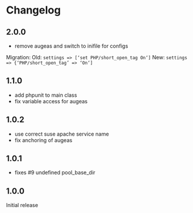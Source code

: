 # Changelog

## 2.0.0
 * remove augeas and switch to inifile for configs

Migration:
Old: `settings => [‘set PHP/short_open_tag On‘]`
New: `settings => {‘PHP/short_open_tag’ => ‘On‘]`


## 1.1.0
 * add phpunit to main class
 * fix variable access for augeas

## 1.0.2
 * use correct suse apache service name
 * fix anchoring of augeas

## 1.0.1
 * fixes #9 undefined pool_base_dir

## 1.0.0
Initial release

